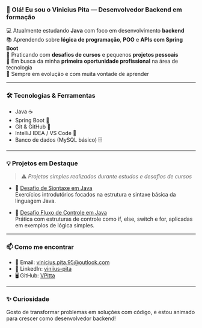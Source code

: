 ### 👋 Olá! Eu sou o Vinicius Pita — Desenvolvedor Backend em formação

💻 Atualmente estudando **Java** com foco em desenvolvimento **backend**  
📚 Aprendendo sobre **lógica de programação**, **POO** e **APIs com Spring Boot**  
🔧 Praticando com **desafios de cursos** e pequenos **projetos pessoais**  
🚀 Em busca da minha **primeira oportunidade profissional** na área de tecnologia  
🌱 Sempre em evolução e com muita vontade de aprender

---

### 🛠️ Tecnologias & Ferramentas

- Java ☕
- Spring Boot 🌱
- Git & GitHub 🔧
- IntelliJ IDEA / VS Code 🧠
- Banco de dados (MySQL básico) 🗄️

---

### 💡 Projetos em Destaque

> ⚠️ *Projetos simples realizados durante estudos e desafios de cursos*

- 📌 [Desafio de Siontaxe em Java]((https://github.com/VPitta/DesafioSintaxeJAVA.git))  
  Exercícios introdutórios focados na estrutura e sintaxe básica da linguagem Java.

- 📌 [Desafio Fluxo de Controle em Java]((https://github.com/VPitta/DesafioFluxoDeControle-JAVA.git))  
  Prática com estruturas de controle como if, else, switch e for, aplicadas em exemplos de lógica simples.


---

### 📫 Como me encontrar

- 📧 Email: vinicius.pita.95@outlook.com  
- 💼 LinkedIn: [viniius-pita](https://www.linkedin.com/in/vinicius-pita/)  
- 🖥️ GitHub: [VPitta](https://github.com/VPitta)

---

### ✨ Curiosidade

Gosto de transformar problemas em soluções com código, e estou animado para crescer como desenvolvedor backend!
